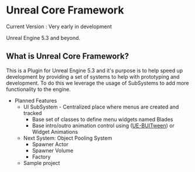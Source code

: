 # Unreal Core Framework
Current Version : Very early in development

Unreal Engine 5.3 and beyond.

What is Unreal Core Framework?
---
This is a Plugin for Unreal Engine 5.3 and it's purpose is to help speed up development by providing a set of systems to help with prototyping and development. To do this we leverage the usage of SubSystems to add more functionality to the engine.

* Planned Features
	* UI SubSystem - Centralized place where menus are created and tracked
	 	* Base set of classes to define menu widgets named Blades
	  	* Base intro/outro animation control using ([UE-BUITween](https://github.com/benui-dev/UE-BUITween)) or Widget Animations
	* Next System: Object Pooling System
 		* Spawner Actor
   		* Spawner Volume
     	* Factory
	* Sample project
  	    

